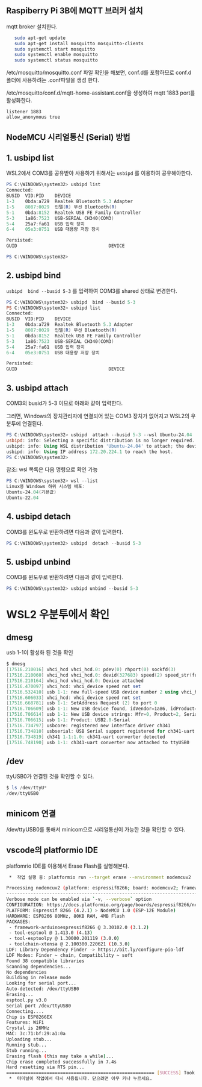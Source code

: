 
## Raspiberry Pi 3B에 MQTT 브러커 설치
mqtt broker 설치한다.
```bash
   sudo apt-get update
   sudo apt-get install mosquitto mosquitto-clients
   sudo systemctl start mosquitto
   sudo systemctl enable mosquitto
   sudo systemctl status mosquitto
```
/etc/mosquitto/mosquitto.conf 파일 확인을 해보면, conf.d를 포함하므로 conf.d 폴더에 사용하려는 .conf파일을 생성 한다.

/etc/mosquitto/conf.d/mqtt-home-assistant.conf을 생성하여 mqtt 1883 port를 활성화한다.
```
listener 1883
allow_anonymous true
```

## NodeMCU 시리얼통신 (Serial) 방법

## 1. usbipd list

WSL2에서 COM3를 공유받아 사용하기 위해서는 `usbipd` 를 이용하여 공유해야한다.

```powershell
PS C:\WINDOWS\system32> usbipd list
Connected:
BUSID  VID:PID    DEVICE                                                        STATE
1-3    0bda:a729  Realtek Bluetooth 5.3 Adapter                                 Not shared
1-5    8087:0029  인텔(R) 무선 Bluetooth(R)                                     Not shared
5-1    0bda:8152  Realtek USB FE Family Controller                              Not shared
5-3    1a86:7523  USB-SERIAL CH340(COM3)                                        Not shared
5-4    25a7:fa61  USB 입력 장치                                                 Not shared
6-4    05e3:0751  USB 대용량 저장 장치                                          Not shared

Persisted:
GUID                                  DEVICE

PS C:\WINDOWS\system32>
```

## 2. usbipd bind

`usbipd  bind --busid 5-3` 를 입력하여 COM3를 shared 상태로 변경한다.

```powershell
PS C:\WINDOWS\system32> usbipd  bind --busid 5-3
PS C:\WINDOWS\system32> usbipd list
Connected:
BUSID  VID:PID    DEVICE                                                        STATE
1-3    0bda:a729  Realtek Bluetooth 5.3 Adapter                                 Not shared
1-5    8087:0029  인텔(R) 무선 Bluetooth(R)                                     Not shared
5-1    0bda:8152  Realtek USB FE Family Controller                              Not shared
5-3    1a86:7523  USB-SERIAL CH340(COM3)                                        Shared
5-4    25a7:fa61  USB 입력 장치                                                 Not shared
6-4    05e3:0751  USB 대용량 저장 장치                                          Not shared

Persisted:
GUID                                  DEVICE
```

## 3. usbipd attach

COM3의 busid가 5-3 이므로 아래와 같이 입력한다.

그러면, Windows의 장치관리자에 연결되어 있는 COM3 장치가 없어지고 WSL2의 우분투에 연결된다.

```powershell
PS C:\WINDOWS\system32> usbipd  attach --busid 5-3 --wsl Ubuntu-24.04
usbipd: info: Selecting a specific distribution is no longer required. Please file an issue if you believe that the default selection mechanism is not working for you.
usbipd: info: Using WSL distribution 'Ubuntu-24.04' to attach; the device will be available in all WSL 2 distributions.
usbipd: info: Using IP address 172.20.224.1 to reach the host.
PS C:\WINDOWS\system32>
```


참조: wsl 목록은 다음 명령으로 확인 가능

```powershell
PS C:\WINDOWS\system32> wsl --list
Linux용 Windows 하위 시스템 배포:
Ubuntu-24.04(기본값)
Ubuntu-22.04
```

## 4. usbipd detach

COM3를 윈도우로 반환하려면 다음과 같이 입력한다.

```powershell
PS C:\WINDOWS\system32> usbipd  detach --busid 5-3
```

## 5. usbipd unbind

COM3를 윈도우로 반환하려면 다음과 같이 입력한다.

```powershell
PS C:\WINDOWS\system32> usbipd unbind --busid 5-3
```



# WSL2 우분투에서 확인

## dmesg

usb 1-1이 활성화 된 것을 확인

```powershell
$ dmesg
[17516.210016] vhci_hcd vhci_hcd.0: pdev(0) rhport(0) sockfd(3)
[17516.210060] vhci_hcd vhci_hcd.0: devid(327683) speed(2) speed_str(full-speed)
[17516.210164] vhci_hcd vhci_hcd.0: Device attached
[17516.470097] vhci_hcd: vhci_device speed not set
[17516.532410] usb 1-1: new full-speed USB device number 2 using vhci_hcd
[17516.606033] vhci_hcd: vhci_device speed not set
[17516.668781] usb 1-1: SetAddress Request (2) to port 0
[17516.706609] usb 1-1: New USB device found, idVendor=1a86, idProduct=7523, bcdDevice= 2.54
[17516.706614] usb 1-1: New USB device strings: Mfr=0, Product=2, SerialNumber=0
[17516.706615] usb 1-1: Product: USB2.0-Serial
[17516.734797] usbcore: registered new interface driver ch341
[17516.734810] usbserial: USB Serial support registered for ch341-uart
[17516.734819] ch341 1-1:1.0: ch341-uart converter detected
[17516.748190] usb 1-1: ch341-uart converter now attached to ttyUSB0
```

## /dev

ttyUSB0가 연결된 것을 확인할 수 있다.

```powershell
$ ls /dev/ttyU*
/dev/ttyUSB0
```

## minicom 연결
/dev/ttyUSB0를 통해서 minicom으로 시리얼통신이 가능한 것을 확인할 수 있다.

## vscode의 platformio IDE
platfomrio IDE를 이용해서 Erase Flash를 실행해본다.
```bash
 *  작업 실행 중: platformio run --target erase --environment nodemcuv2 

Processing nodemcuv2 (platform: espressif8266; board: nodemcuv2; framework: arduino)
--------------------------------------------------------------------------------------------------------------------------------------------
Verbose mode can be enabled via `-v, --verbose` option
CONFIGURATION: https://docs.platformio.org/page/boards/espressif8266/nodemcuv2.html
PLATFORM: Espressif 8266 (4.2.1) > NodeMCU 1.0 (ESP-12E Module)
HARDWARE: ESP8266 80MHz, 80KB RAM, 4MB Flash
PACKAGES: 
 - framework-arduinoespressif8266 @ 3.30102.0 (3.1.2) 
 - tool-esptool @ 1.413.0 (4.13) 
 - tool-esptoolpy @ 1.30000.201119 (3.0.0) 
 - toolchain-xtensa @ 2.100300.220621 (10.3.0)
LDF: Library Dependency Finder -> https://bit.ly/configure-pio-ldf
LDF Modes: Finder ~ chain, Compatibility ~ soft
Found 38 compatible libraries
Scanning dependencies...
No dependencies
Building in release mode
Looking for serial port...
Auto-detected: /dev/ttyUSB0
Erasing...
esptool.py v3.0
Serial port /dev/ttyUSB0
Connecting....
Chip is ESP8266EX
Features: WiFi
Crystal is 26MHz
MAC: 3c:71:bf:29:a1:0a
Uploading stub...
Running stub...
Stub running...
Erasing flash (this may take a while)...
Chip erase completed successfully in 7.4s
Hard resetting via RTS pin...
======================================================= [SUCCESS] Took 9.34 seconds =======================================================
 *  터미널이 작업에서 다시 사용됩니다. 닫으려면 아무 키나 누르세요. 

```